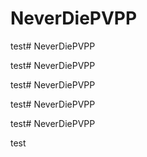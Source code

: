 # NeverDiePVPP

test# NeverDiePVPP

test# NeverDiePVPP

test# NeverDiePVPP

test# NeverDiePVPP

test# NeverDiePVPP

test